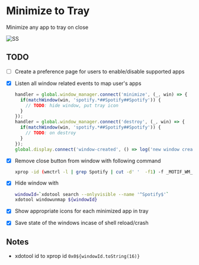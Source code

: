 # Minimize to Tray

Minimize any app to tray on close

![SS](https://i.imgur.com/5J7mstv.jpg)

## TODO

- [ ] Create a preference page for users to enable/disable supported apps
- [x] Listen all window related events to map user's apps

  ```js
  handler = global.window_manager.connect('minimize', (_, win) => {
    if(matchWindow(win, 'spotify.*##Spotify##Spotify')) {
      // TODO: hide window, put tray icon
    }
  });
  handler = global.window_manager.connect('destroy', (_, win) => {
    if(matchWindow(win, 'spotify.*##Spotify##Spotify')) {
      // TODO: on destroy
    }
  });
  global.display.connect('window-created', () => log('new window created'));
  ```

- [x] Remove close button from window with following command

  ```sh
  xprop -id (wmctrl -l | grep Spotify | cut -d' '  -f1) -f _MOTIF_WM_HINTS 32c -set _MOTIF_WM_HINTS "1,30"
  ```

- [x] Hide window with

  ```sh
  windowId=`xdotool search --onlyvisible --name '^Spotify$'`
  xdotool windowunmap ${windowId}
  ```

- [x] Show appropriate icons for each minimized app in tray
- [x] Save state of the windows incase of shell reload/crash

## Notes

- xdotool id to xprop id `0x0${windowId.toString(16)}`
